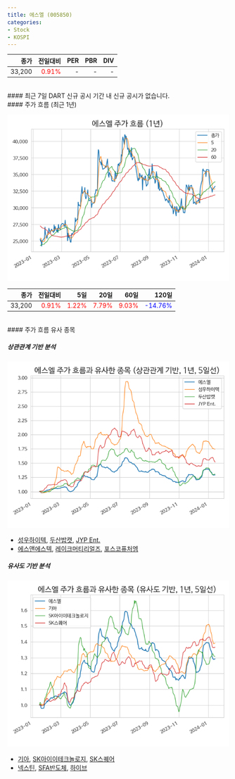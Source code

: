 ```yaml
---
title: 에스엘 (005850)
categories:
- Stock
- KOSPI
---
```


|종가|전일대비|PER|PBR|DIV|
|---:|-------:|--:|--:|--:|
|33,200|<span style="color: red">0.91%</span>|-|-|-|

<!-- more -->

<br>
#### 최근 7일 DART 신규 공시
기간 내 신규 공시가 없습니다.

<br>
#### 주가 흐름 (최근 1년)

![005850](/assets/images/stock/005850.png)

|종가|전일대비|5일|20일|60일|120일|
|---:|-------:|--:|---:|---:|----:|
|33,200|<span style="color: red">0.91%</span>|<span style="color: red">1.22%</span>|<span style="color: red">7.79%</span>|<span style="color: red">9.03%</span>|<span style="color: blue">-14.76%</span>|

<br>
#### 주가 흐름 유사 종목

##### 상관관계 기반 분석

![005850](/assets/images/stock/005850_corr.png)
- [성우하이텍](/015750/), [두산밥캣](/241560/), [JYP Ent.](/035900/)
- [에스앤에스텍](/101490/), [레이크머티리얼즈](/281740/), [포스코퓨처엠](/003670/)

##### 유사도 기반 분석

![005850](/assets/images/stock/005850_sim.png)
- [기아](/000270/), [SK아이이테크놀로지](/361610/), [SK스퀘어](/402340/)
- [넥스틴](/348210/), [SFA반도체](/036540/), [하이브](/352820/)